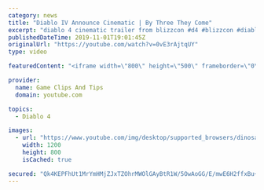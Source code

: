 ```yaml
---
category: news
title: "Diablo IV Announce Cinematic | By Three They Come"
excerpt: "diablo 4 cinematic trailer from blizzcon #d4 #blizzcon #diablo."
publishedDateTime: 2019-11-01T19:01:45Z
originalUrl: "https://youtube.com/watch?v=0vE3rAjtqUY"
type: video

featuredContent: "<iframe width=\"800\" height=\"500\" frameborder=\"0\" src=\"https://www.youtube.com/embed/0vE3rAjtqUY\" allow=\"accelerometer; autoplay; encrypted-media; gyroscope; picture-in-picture\" allowfullscreen></iframe>"

provider:
  name: Game Clips And Tips
  domain: youtube.com

topics:
  - Diablo 4

images:
  - url: "https://www.youtube.com/img/desktop/supported_browsers/dinosaur.png"
    width: 1200
    height: 800
    isCached: true

secured: "Qk4KEPFhUt1MrYmHMjZJxTZOhrMWOlGAyBtR1W/5OwAoGG/E/mwE6H2ffxBu+uYVloJJV64cE3y3QQqjKdVN+8pux/Y+eWOMHaZBTj8twx4LW4q1lbUVDPlRKmJKA3gDuibQIlMsR/hTxTWMUDRL7Jj0g+x1s/mPkZEW/Fcnl8DX3FhD4fjkdCA+0F1e+1N9VhT5Jf0tup57gs2rN/WG4g8/PhdswWfJVblyhZ58HF9P03isZe9J9UW35aJbagaPdevAsXNRiCtdnaFHYwtHxRR4vMjdiq8DQRMg80qEEFzwQ0t6MRNgkfrBmydC3DOTzIuQGEIjZm05hJMdRzbINpUNdzA85qD2m57het7u9ELnSEHhRvawkSurVoOJcRmLbdeHCSMeUBub+EBd+Vn66g==;V6sw/bfvr9eLRtOE8kn+tw=="
---
```


